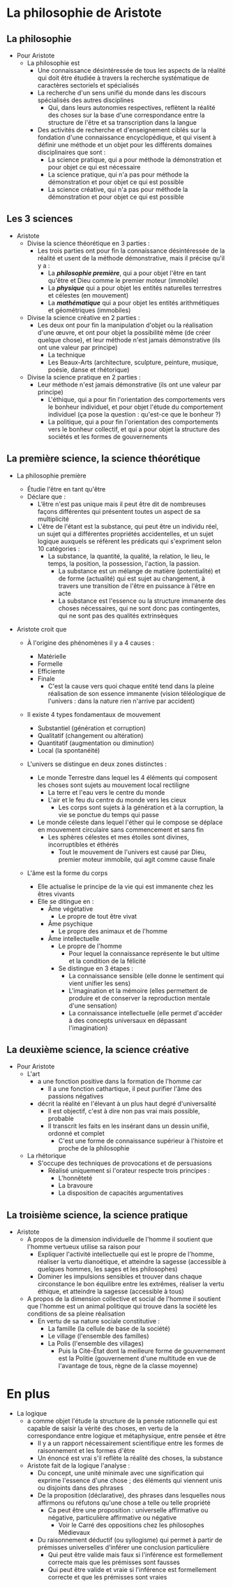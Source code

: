 # La philosophie de Aristote
## La philosophie
- Pour Aristote
  - La philosophie est
    - Une connaissance désintéressée de tous les aspects de la réalité qui doit être étudiée à travers la recherche systématique de caractères sectoriels et spécialisés
    - La recherche d'un sens unifié du monde dans les discours spécialisés des autres disciplines
      - Qui, dans leurs autonomies respectives, reflètent la réalité des choses sur la base d'une correspondance entre la structure de l'être et sa transcription dans la langue
    - Des activités de recherche et d'enseignement ciblés sur la fondation d'une connaissance encyclopédique, et qui visent à définir une méthode et un objet pour les différents domaines disciplinaires que sont : 
      - La science pratique, qui a pour méthode la démonstration et pour objet ce qui est nécessaire
      - La science pratique, qui n'a pas pour méthode la démonstration et pour objet ce qui est possible
      - La science créative, qui n'a pas pour méthode la démonstration et pour objet ce qui est possible

## Les 3 sciences
 - Aristote
   - Divise la science théorétique en 3 parties :
     - Les trois parties ont pour fin la connaissance désintéressée de la réalité et usent de la méthode démonstrative, mais il précise qu'il y a :
       - La ***philosophie première***, qui a pour objet l'être en tant qu'être et Dieu comme le premier moteur (immobile)
       - La ***physique*** qui a pour objet les entités naturelles terrestres et célestes (en mouvement)
       - La ***mathématique*** qui a pour objet les entités arithmétiques et géométriques (immobiles)
   - Divise la science créative en 2 parties : 
     - Les deux ont pour fin la manipulation d'objet ou la réalisation d'une œuvre, et ont pour objet la possibilité même (de créer quelque chose), et leur méthode n'est jamais démonstrative (ils ont une valeur par principe)
       - La technique
       - Les Beaux-Arts (architecture, sculpture, peinture, musique, poésie, danse et rhétorique)
   - Divise la science pratique en 2 parties : 
     - Leur méthode n'est jamais démonstrative (ils ont une valeur par principe)
       - L'éthique, qui a pour fin l'orientation des comportements vers le bonheur individuel, et pour objet l'étude du comportement individuel (ça pose la question : qu'est-ce que le bonheur ?)
       - La politique, qui a pour fin l'orientation des comportements vers le bonheur collectif, et qui a pour objet la structure des sociétés et les formes de gouvernements 


## La première science, la science théorétique
- La philosophie première
  - Étudie l'être en tant qu'être
  - Déclare que :
    - L’être n'est pas unique mais il peut être dit de nombreuses façons différentes qui présentent toutes un aspect de sa multiplicité
    - L'être de l'étant est la substance, qui peut être un individu réel, un sujet qui a différentes propriétés accidentelles, et un sujet logique auxquels se réfèrent les prédicats qui s'expriment selon 10 catégories : 
      - La substance, la quantité, la qualité, la relation, le lieu, le temps, la position, la possession, l'action, la passion.
        - La substance est un mélange de matière (potentialité) et de forme (actualité) qui est sujet au changement, à travers une transition de l'être en puissance à l'être en acte
        - La substance est l'essence ou la structure immanente des choses nécessaires, qui ne sont donc pas contingentes, qui ne sont pas des qualités extrinsèques


- Aristote croit que
  - À l'origine des phénomènes il y a 4 causes :
    - Matérielle
    - Formelle
    - Efficiente
    - Finale
      - C'est la cause vers quoi chaque entité tend dans la pleine réalisation de son essence immanente (vision téléologique de l'univers : dans la nature rien n'arrive par accident)
  - Il existe 4 types fondamentaux de mouvement
    - Substantiel (génération et corruption)
    - Qualitatif (changement ou altération)
    - Quantitatif (augmentation ou diminution)
    - Local (la spontanéité)
  - L'univers se distingue en deux zones distinctes :
    - Le monde Terrestre dans lequel les 4 éléments qui composent les choses sont sujets au mouvement local rectiligne 
      - La terre et l'eau vers le centre du monde
      - L'air et le feu du centre du monde vers les cieux
        - Les corps sont sujets à la génération et à la corruption, la vie se ponctue du temps qui passe 
    - Le monde céleste dans lequel l'éther qui le compose se déplace en mouvement circulaire sans commencement et sans fin
        - Les sphères célestes et mes étoiles sont divines, incorruptibles et éthérés
          - Tout le mouvement de l'univers est causé par Dieu, premier moteur immobile, qui agit comme cause finale 
 
  - L'âme est la forme du corps
    - Elle actualise le principe de la vie qui est immanente chez les êtres vivants
    - Elle se ditingue en :
      - Âme végétative
        - Le propre de tout être vivat
      - Âme psychique
        - Le propre des animaux et de l'homme
      - Âme intellectuelle     
        - Le propre de l'homme 
          - Pour lequel la connaissance représente le but ultime et la condition de la félicité
        - Se distingue en 3 étapes :
          - La connaissance sensible (elle donne le sentiment qui vient unifier les sens)
          - L'imagination et la mémoire (elles permettent de produire et de conserver la reproduction mentale d'une sensation)
          - La connaissance intellectuelle (elle permet d'accéder à des concepts universaux en dépassant l'imagination)



## La deuxième science, la science créative
- Pour Aristote
  - L'art 
    - a une fonction positive dans la formation de l'homme car
      - Il a une fonction cathartique, il peut purifier l'âme des passions négatives
    - décrit la réalité en l'élevant à un plus haut degré d'universalité
	  - Il est objectif, c'est à dire non pas vrai mais possible, probable
	  - Il transcrit les faits en les insérant dans un dessin unifié, ordonné et complet
	    - C'est une forme de connaissance supérieur à l'histoire et proche de la philosophie
  - La rhétorique
    - S'occupe des techniques de provocations et de persuasions
	  - Réalisé uniquement si l'orateur respecte trois principes :
	    - L'honnêteté
	    - La bravoure
	    - La disposition de capacités argumentatives


## La troisième science, la science pratique

- Aristote
  - A propos de la dimension individuelle de l'homme il soutient que l'homme vertueux utilise sa raison pour
    - Expliquer l'activité intellectuelle qui est le propre de l'homme, réaliser la vertu dianoétique, et atteindre la sagesse (accessible à quelques hommes, les sages et les philosophes)
    - Dominer les impulsions sensibles et trouver dans chaque circonstance le bon équilibre entre les extrêmes, réaliser la vertu éthique, et atteindre la sagesse (accessible à tous)
  - A propos de la dimension collective et social de l'homme il soutient que l'homme est un animal politique qui trouve dans la société les conditions de sa pleine réalisation
    - En vertu de sa nature sociale constitutive :
	  - La famille (la cellule de base de la société)
	  - Le village (l'ensemble des familles)
	  - La Polis (l'ensemble des villages)
	    - Puis la Cité-État dont la meilleure forme de gouvernement est la Politie (gouvernement d'une multitude en vue de l'avantage de tous, règne de la classe moyenne)
		


# En plus
- La logique
  - a comme objet l'étude la structure de la pensée rationnelle qui est capable de saisir la vérité des choses, en vertu de la correspondance entre logique et métaphysique, entre pensée et être
    - Il y a un rapport nécessairement scientifique entre les formes de raisonnement et les formes d'être
	- Un énoncé est vrai s'il reflète la réalité des choses, la substance
  - Aristote fait de la logique l'analyse :
    - Du concept, une unité minimale avec une signification qui exprime l'essence d'une chose ; des éléments qui viennent unis ou disjoints dans des phrases
    - De la proposition (déclarative), des phrases dans lesquelles nous affirmons ou réfutons qu'une chose a telle ou telle propriété
	  - Ca peut être une proposition : universelle affirmative ou négative, particulière affirmative ou négative
	    - Voir le Carré des oppositions chez les philosophes Médievaux
    - Du raisonnement déductif (ou syllogisme) qui permet à partir de prémisses universelles d'inférer une conclusion particulière
      - Qui peut être valide mais faux si l'inférence est formellement correcte mais que les prémisses sont fausses
      - Qui peut être valide et vraie si l'inférence est formellement correcte et que les prémisses sont vraies
	
